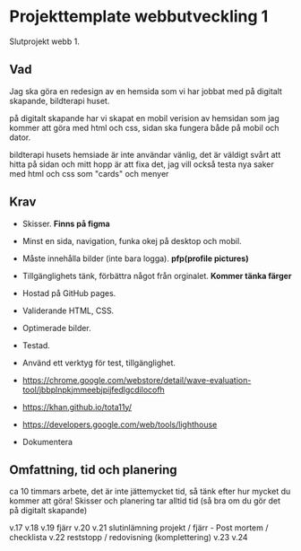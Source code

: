 # Projekttemplate webbutveckling 1

Slutprojekt webb 1.

## Vad

Jag ska göra en redesign av en hemsida som vi har jobbat med på digitalt skapande, bildterapi huset.

på digitalt skapande har vi skapat en mobil verision av hemsidan som jag kommer att göra med html och css, sidan ska fungera både på mobil och dator.

bildterapi husets hemsiade är inte användar vänlig, det är väldigt svårt att hitta på sidan och mitt hopp är att fixa det, jag vill också testa nya saker med html och css som "cards" och menyer

## Krav

* Skisser.  <b>Finns på figma</b>
* Minst en sida, navigation, funka okej på desktop och mobil. 
* Måste innehålla bilder (inte bara logga). <b>pfp(profile pictures)</b>
* Tillgänglighets tänk, förbättra något från orginalet. <b>Kommer tänka färger</b>

* Hostad på GitHub pages.
* Validerande HTML, CSS.
* Optimerade bilder.

* Testad.
* Använd ett verktyg för test, tillgänglighet.
* https://chrome.google.com/webstore/detail/wave-evaluation-tool/jbbplnpkjmmeebjpijfedlgcdilocofh
* https://khan.github.io/tota11y/
* https://developers.google.com/web/tools/lighthouse

* Dokumentera

## Omfattning, tid och planering

ca 10 timmars arbete, det är inte jättemycket tid, så tänk efter hur mycket
du kommer att göra! Skisser och planering tar alltid tid (så bra om du gör det på 
digitalt skapande)

v.17
v.18
v.19 fjärr
v.20
v.21 slutinlämning projekt / fjärr - Post mortem / checklista
v.22 reststopp / redovisning (komplettering)
v.23 
v.24
